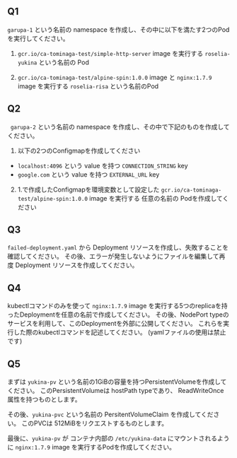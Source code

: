 ## Q1
`garupa-1` という名前の namespace を作成し、その中に以下を満たす2つのPodを実行してください。

1. `gcr.io/ca-tominaga-test/simple-http-server` image を実行する `roselia-yukina` という名前の Pod

2. `gcr.io/ca-tominaga-test/alpine-spin:1.0.0` image と `nginx:1.7.9` image を実行する `roselia-risa` という名前のPod

## Q2
` garupa-2` という名前の namespace を作成し、その中で下記のものを作成してください。

1. 以下の2つのConfigmapを作成してください
- `localhost:4096` という value を持つ `CONNECTION_STRING` key
- `google.com` という value を持つ `EXTERNAL_URL` key

2. 1.で作成したConfigmapを環境変数として設定した `gcr.io/ca-tominaga-test/alpine-spin:1.0.0` image を実行する 任意の名前の Podを作成してください

## Q3
`failed-deployment.yaml` から Deployment リソースを作成し、失敗することを確認してください。
その後、エラーが発生しないようにファイルを編集して再度 Deployment リソースを作成してください。

## Q4
kubectlコマンドのみを使って `nginx:1.7.9` image を実行する5つのreplicaを持ったDeploymentを任意の名前で作成してください。
その後、NodePort typeのサービスを利用して、このDeploymentを外部に公開してください。
これらを実行した際のkubectlコマンドを記述してください。
(yamlファイルの使用は禁止です)

## Q5
まずは `yukina-pv` という名前の1GiBの容量を持つPersistentVolumeを作成してください。
このPersistentVolumeは hostPath typeであり、 ReadWriteOnce 属性を持つものとします。

その後、`yukina-pvc` という名前の PersitentVolumeClaim を作成してください。
このPVCは 512MiBをリクエストするものとします。

最後に、`yukina-pv` が コンテナ内部の `/etc/yukina-data` にマウントされるように `nginx:1.7.9` image を実行するPodを作成してください。
